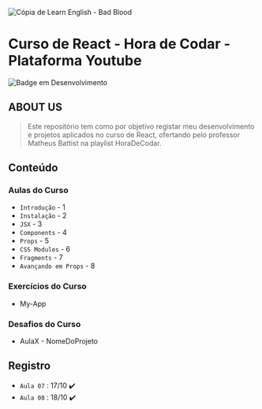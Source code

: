 ![Cópia de Learn English - Bad Blood](https://user-images.githubusercontent.com/100232025/196293177-083ee899-174b-42a6-b14f-7cb0fe9c6251.gif)
# Curso de React - Hora de Codar - Plataforma Youtube

![Badge em Desenvolvimento](http://img.shields.io/static/v1?label=STATUS&message=EM%20DESENVOLVIMENTO&color=36DBEC&style=for-the-badge)

## ABOUT US
> Este repositório tem como por objetivo registar meu desenvolvimento e projetos aplicados no curso de React, ofertando pelo professor Matheus Battist na playlist HoraDeCodar.

## Conteúdo 
### Aulas do Curso
- `Introdução` - 1
- `Instalação` - 2
- `JSX` - 3
- `Components` - 4
- `Props` - 5
- `CSS Modules` - 6
- `Fragments` - 7
- `Avançando em Props` - 8
### Exercícios do Curso
  - My-App
### Desafios do Curso
  - AulaX - NomeDoProjeto
  
## Registro
- `Aula 07` : 17/10 ✔️
- `Aula 08` : 18/10 ✔️

